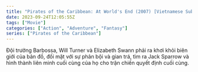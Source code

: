 ```yaml
---
title: "Pirates of the Caribbean: At World's End (2007) [Vietnamese Subtitle]"
date: 2023-09-24T12:05:55Z
tags: ["Movie"]
categories: ["Action", "Adventure", "Fantasy"]
series: ["Pirates of the Caribbean"]
---
```


Đội trưởng Barbossa, Will Turner và Elizabeth Swann phải ra khơi khỏi biên giới của bản đồ, đối mặt với sự phản bội và gian trá, tìm ra Jack Sparrow và hình thành liên minh cuối cùng của họ cho trận chiến quyết định cuối cùng.

<mux-player stream-type="on-demand"
  src="https://kp3d-my.sharepoint.com/personal/ryoo_kp3d_onmicrosoft_com/_layouts/15/download.aspx?share=EdLwjSGhbr1PoMyB5WmQoxgBzhgYHkJqviQ0ZLBdcXwvIw" metadata-video-title="Pirates of the Caribbean: At World's End (2007) [Vietnamese Subtitle]" prefer-playback="mse" controls>
  </mux-player>
  
  
  <script src="https://cdn.jsdelivr.net/npm/@mux/mux-player"></script>
  
 <script id="OEOYR1JchIDxWBFNUTpZaTIMEfda58luFfnE4UUHGAQ" type="application/ld+json">
 {
  "@context": "https://schema.org/",
  "@type": "VideoObject",
  "name": "Pirates of the Caribbean: At World's End (2007)",
  "contentUrl": "https://stream.mux.com/OEOYR1JchIDxWBFNUTpZaTIMEfda58luFfnE4UUHGAQ.m3u8",
  "thumbnailUrl": "https://www.themoviedb.org/t/p/original/6jt4i9l4fc4jrY3dRFZdMtL4q3P.jpg?width=314&fit_mode=preserve&time=25",
  "uploadDate": "2023-09-24T12:05:55Z",
}

</script>